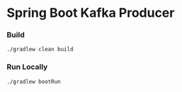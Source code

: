# Spring Boot Kafka Producer

### Build
`
./gradlew clean build
`
### Run Locally
`
./gradlew bootRun
`